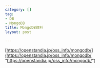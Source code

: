 ```yaml
---
category: []
tag:
- DB
- MongoDB
title: MongoDB資料
layout: post

---
```

[https://openstandia.jp/oss_info/mongodb/](https://openstandia.jp/oss_info/mongodb/ "https://openstandia.jp/oss_info/mongodb/")